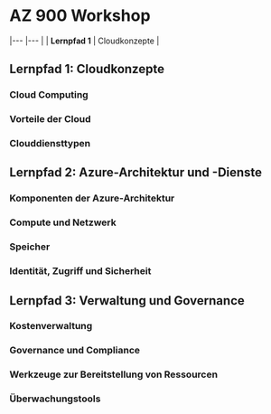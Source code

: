 # AZ 900 Workshop

|---             |---            |
| **Lernpfad 1** | Cloudkonzepte |

## Lernpfad 1: Cloudkonzepte

### Cloud Computing

### Vorteile der Cloud

### Clouddiensttypen

## Lernpfad 2: Azure-Architektur und -Dienste

### Komponenten der Azure-Architektur

### Compute und Netzwerk

### Speicher

### Identität, Zugriff und Sicherheit

## Lernpfad 3: Verwaltung und Governance

### Kostenverwaltung

### Governance und Compliance

### Werkzeuge zur Bereitstellung von Ressourcen

### Überwachungstools